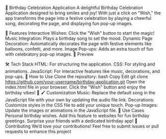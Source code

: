 
🎂 Birthday Celebration Application
A delightful Birthday Celebration Application designed to bring smiles and joy! With just a click on "Wish," the app transforms the page into a festive celebration by playing a cheerful song, decorating the page, and displaying fun pop-up images.

🌟 Features
Interactive Wishes: Click the "Wish" button to start the magic!
Music Integration: Plays a birthday song to set the mood.
Dynamic Page Decoration: Automatically decorates the page with festive elements like balloons, confetti, and more.
Image Pop-ups: Adds an extra touch of fun with celebratory pop-up images.
📸 Preview

🛠️ Tech Stack
HTML: For structuring the application.
CSS: For styling and animations.
JavaScript: For interactive features like music, decorations, and pop-ups.
🚀 How to Use
Clone the repository:
bash
Copy
Edit
git clone https://github.com/your-username/birthday-application.git
Open the index.html file in your browser.
Click the "Wish" button and enjoy the birthday vibes! 🎉
🖌️ Customization
Music: Replace the default song in the JavaScript file with your own by updating the audio file link.
Decorations: Customize styles in the CSS file to add your unique touch.
Pop-up Images: Update the images or animations in the JavaScript file.
🎈 Use Cases
Personal birthday wishes.
Add this feature to websites for fun birthday greetings.
Surprise your friends with a dedicated birthday app!
🙌 Contributing
We’d love your contributions! Feel free to submit issues or pull requests to enhance this project
